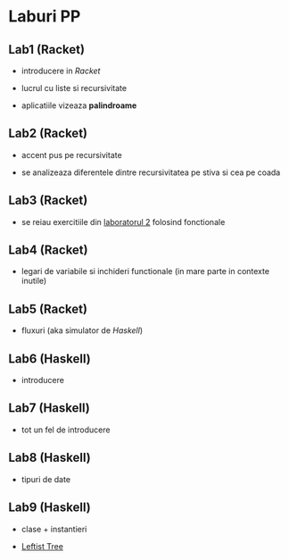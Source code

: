# Laburi PP

## Lab1 (Racket)

- introducere in *Racket*

- lucrul cu liste si recursivitate

- aplicatiile vizeaza **palindroame**

## Lab2 (Racket)

- accent pus pe recursivitate

- se analizeaza diferentele dintre recursivitatea pe stiva si cea pe coada

## Lab3 (Racket)

- se reiau exercitiile din [laboratorul 2](https://elf.cs.pub.ro/pp/19/laboratoare/racket/recursivitate) folosind fonctionale

## Lab4 (Racket)

- legari de variabile si inchideri functionale (in mare parte in contexte inutile)

## Lab5 (Racket)

- fluxuri (aka simulator de *Haskell*)

## Lab6 (Haskell)

- introducere

## Lab7 (Haskell)

- tot un fel de introducere

## Lab8 (Haskell)

- tipuri de date

## Lab9 (Haskell)

- clase + instantieri

- [Leftist Tree](https://en.wikipedia.org/wiki/Leftist_tree)
